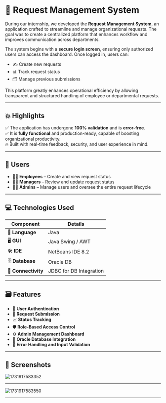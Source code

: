 # 📌 Request Management System

During our internship, we developed the **Request Management System**, an application crafted to streamline and manage organizational requests. The goal was to create a centralized platform that enhances workflow and improves communication across departments.

The system begins with a **secure login screen**, ensuring only authorized users can access the dashboard. Once logged in, users can:
- ✍️ Create new requests
- 📊 Track request status
- 🗂 Manage previous submissions

This platform greatly enhances operational efficiency by allowing transparent and structured handling of employee or departmental requests.

---

## 💥 Highlights

✅ The application has undergone **100% validation** and is **error-free**.  
✅ It is **fully functional** and production-ready, capable of boosting organizational productivity.  
🔥 Built with real-time feedback, security, and user experience in mind.

---

## 👥 Users

- 🧑‍💼 **Employees** – Create and view request status  
- 👨‍💼 **Managers** – Review and update request status  
- 👩‍💼 **Admins** – Manage users and oversee the entire request lifecycle

---

## 💻 Technologies Used

| Component         | Details                      |
|------------------|------------------------------|
| 🧠 **Language**   | Java                         |
| 🖥 **GUI**        | Java Swing / AWT             |
| 🛠 **IDE**        | NetBeans IDE 8.2             |
| 🗄 **Database**   | Oracle DB                    |
| 🔗 **Connectivity** | JDBC for DB Integration   |

---

## 🗃️ Features

- 🔐 **User Authentication**
- 📝 **Request Submission**
- 📈 **Status Tracking**
- 🛡️ **Role-Based Access Control**
- ⚙️ **Admin Management Dashboard**
- 📁 **Oracle Database Integration**
- 🧪 **Error Handling and Input Validation**

---

## 📸 Screenshots

![1731917583352](https://github.com/user-attachments/assets/32a30472-e5df-4cf0-80d8-a70bf133dce5)

---


![1731917583550](https://github.com/user-attachments/assets/e8fdefa9-06f0-49fe-87be-259c14c0e8e7)


---
